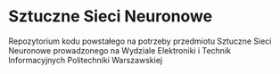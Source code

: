 # Sztuczne Sieci Neuronowe

Repozytorium kodu powstałego na potrzeby przedmiotu Sztuczne Sieci Neuronowe prowadzonego na Wydziale Elektroniki i Technik Informacyjnych Politechniki Warszawskiej
